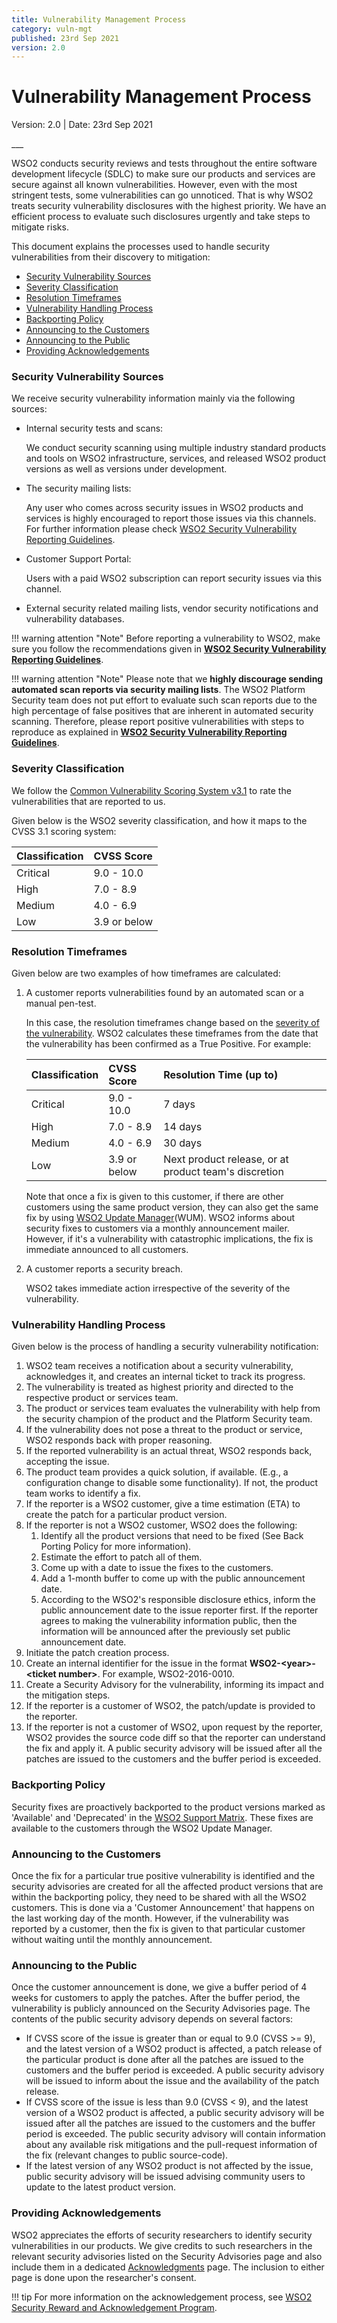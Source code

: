 ```yaml
---
title: Vulnerability Management Process
category: vuln-mgt
published: 23rd Sep 2021
version: 2.0
---
```


# Vulnerability Management Process

<p class="doc-info">Version: 2.0 | Date: 23rd Sep 2021</p>
___

WSO2 conducts security reviews and tests throughout the entire software development lifecycle (SDLC) to make sure our products and services are secure against all known vulnerabilities. However, even with the most stringent tests, some vulnerabilities can go unnoticed. That is why WSO2 treats security vulnerability disclosures with the highest priority. We have an efficient process to evaluate such disclosures urgently and take steps to mitigate risks.

This document explains the processes used to handle security vulnerabilities from their discovery to mitigation:

* [Security Vulnerability Sources](#security-vulnerability-sources)
* [Severity Classification](#severity-classification)
* [Resolution Timeframes](#resolution-timeframes)
* [Vulnerability Handling Process](#vulnerability-handling-process)
* [Backporting Policy](#backporting-policy)
* [Announcing to the Customers](#announcing-to-the-customers)
* [Announcing to the Public](#announcing-to-the-public)
* [Providing Acknowledgements](#providing-acknowledgements)


### Security Vulnerability Sources
We receive security vulnerability information mainly via the following sources:

* Internal security tests and scans:
  
    We conduct security scanning using multiple industry standard products and tools on WSO2 infrastructure, services, and released WSO2 product versions as well as versions under development.  

* The security mailing lists:

    Any user who comes across security issues in WSO2 products and services is highly encouraged to report those issues via this channels. For further information please check [WSO2 Security Vulnerability Reporting Guidelines](vulnerability-reporting-guidelines.md).

* Customer Support Portal:

    Users with a paid WSO2 subscription can report security issues via this channel.

* External security related mailing lists, vendor security notifications and vulnerability databases.

!!! warning attention "Note"
    Before reporting a vulnerability to WSO2, make sure you follow the recommendations given in **[WSO2 Security Vulnerability Reporting Guidelines](vulnerability-reporting-guidelines.md)**.

!!! warning attention "Note"
    Please note that we **highly discourage sending automated scan reports via security mailing lists**. The WSO2 Platform Security team does not put effort to evaluate such scan reports due to the high percentage of false positives that are inherent in automated security scanning. Therefore, please report positive vulnerabilities with steps to reproduce as explained in **[WSO2 Security Vulnerability Reporting Guidelines](vulnerability-reporting-guidelines.md)**.


### Severity Classification
We follow the [Common Vulnerability Scoring System v3.1](https://www.first.org/cvss/specification-document) to rate the vulnerabilities that are reported to us.

Given below is the WSO2 severity classification, and how it maps to the CVSS 3.1 scoring system:

| Classification | CVSS Score   |
| :------------- | :----------- |
| Critical       | 9.0 - 10.0   |
| High           | 7.0 - 8.9    |
| Medium         | 4.0 - 6.9    |
| Low            | 3.9 or below | 


### Resolution Timeframes
Given below are two examples of how timeframes are calculated:

1. A customer reports vulnerabilities found by an automated scan or a manual pen-test. 

    In this case, the resolution timeframes change based on the [severity of the vulnerability](#severity-classification). WSO2 calculates these timeframes from the date that the vulnerability has been confirmed as a True Positive. For example:


    | Classification | CVSS Score   | Resolution Time (up to) |
    | :------------- | :----------- | :---------------------- |
    | Critical       | 9.0 - 10.0   | 7 days                  |
    | High           | 7.0 - 8.9    | 14 days                 |
    | Medium         | 4.0 - 6.9    | 30 days                 |
    | Low            | 3.9 or below |Next product release, or at product team's discretion | 

    Note that once a fix is given to this customer, if there are other customers using the same product version, they can also get the same fix by using [WSO2 Update Manager](https://wso2.com/updates/wum)(WUM). WSO2 informs about security fixes to customers via a monthly announcement mailer. However, if it's a vulnerability with catastrophic implications, the fix is immediate announced to all customers.  

2. A customer reports a security breach.
    
    WSO2 takes immediate action irrespective of the severity of the vulnerability.


### Vulnerability Handling Process
Given below is the process of handling a security vulnerability notification:

1. WSO2 team receives a notification about a security vulnerability, acknowledges it, and creates an internal ticket to track its progress.
2. The vulnerability is treated as highest priority and directed to the respective product or services team.
3. The product or services team evaluates the vulnerability with help from the security champion of the product and the Platform Security team.  
4. If the vulnerability does not pose a threat to the product or service, WSO2 responds back with proper reasoning.
5. If the reported vulnerability is an actual threat, WSO2 responds back, accepting the issue.
6. The product team provides a quick solution, if available. (E.g., a configuration change to disable some functionality). If not, the product team works to identify a fix.
7. If the reporter is a WSO2 customer, give a time estimation (ETA) to create the patch for a particular product version.
8. If the reporter is not a WSO2 customer, WSO2 does the following:
    1. Identify all the product versions that need to be fixed (See Back Porting Policy for more information).
    2. Estimate the effort to patch all of them.
    3. Come up with a date to issue the fixes to the customers.
    4. Add a 1-month buffer to come up with the public announcement date.
    5. According to the WSO2's responsible disclosure ethics, inform the public announcement date to the issue reporter first. If the reporter agrees to making the vulnerability information public, then the information will be announced after the previously set public announcement date. 
9. Initiate the patch creation process.
10. Create an internal identifier for the issue in the format **WSO2-<year\>-<ticket number\>**. For example, WSO2-2016-0010.
11. Create a Security Advisory for the vulnerability, informing its impact and the mitigation steps.
12. If the reporter is a customer of WSO2, the patch/update is provided to the reporter.
13. If the reporter is not a customer of WSO2, upon request by the reporter, WSO2 provides the source code diff so that the reporter can understand the fix and apply it. A public security advisory will be issued after all the patches are issued to the customers and the buffer period is exceeded.


### Backporting Policy
Security fixes are proactively backported to the product versions marked as 'Available' and 'Deprecated' in the [WSO2 Support Matrix](https://wso2.com/products/support-matrix/). These fixes are available to the customers through the WSO2 Update Manager. 


### Announcing to the Customers
Once the fix for a particular true positive vulnerability is identified and the security advisories are created for all the affected product versions that are within the backporting policy, they need to be shared with all the WSO2 customers. This is done via a 'Customer Announcement' that happens on the last working day of the month. However, if the vulnerability was reported by a customer, then the fix is given to that particular customer without waiting until the monthly announcement.


### Announcing to the Public
Once the customer announcement is done, we give a buffer period of 4 weeks for customers to apply the patches. After the buffer period, the vulnerability is publicly announced on the Security Advisories page. The contents of the public security advisory depends on several factors: 
* If CVSS score of the issue is greater than or equal to 9.0 (CVSS >= 9), and the latest version of a WSO2 product is affected, a patch release of the particular product is done after all the patches are issued to the customers and the buffer period is exceeded. A public security advisory will be issued to inform about the issue and the availability of the patch release.
* If CVSS score of the issue is less than 9.0 (CVSS < 9), and the latest version of a WSO2 product is affected, a public security advisory will be issued after all the patches are issued to the customers and the buffer period is exceeded. The public security advisory will contain information about any available risk mitigations and the pull-request information of the fix (relevant changes to public source-code). 
* If the latest version of any WSO2 product is not affected by the issue, public security advisory will be issued advising community users to update to the latest product version. 

### Providing Acknowledgements
WSO2 appreciates the efforts of security researchers to identify security vulnerabilities in our products. We give credits to such researchers in the relevant security advisories listed on the Security Advisories page and also include them in a dedicated [Acknowledgments](acknowledgements.md) page. The inclusion to either page is done upon the researcher's consent.

!!! tip
    For more information on the acknowledgement process, see [WSO2 Security Reward and Acknowledgement Program](reward-and-acknowledgement-program.md).